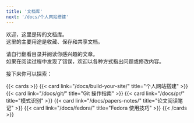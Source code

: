 ```yaml
---
title: '文档库'
next: '/docs/个人网站搭建'
---
```


欢迎，这里是砖的文档库。  
这里的主要用途是收藏、保存和共享文档。  

请自行翻看目录并阅读你感兴趣的文章。  
如果在阅读过程中发现了错误，欢迎以各种方式指出问题或修改内容。  

接下来你可以探索：

{{< cards >}}
  {{< card link="/docs/build-your-site/" title="个人网站搭建" >}}
  {{< card link="/docs/git/" title="Git 操作指南" >}}
  {{< card link="/docs/pr/" title="模式识别" >}}
  {{< card link="/docs/papers-notes/" title="论文阅读笔记" >}}
  {{< card link="/docs/fedora/" title="Fedora 使用技巧" >}}
{{< /cards >}}